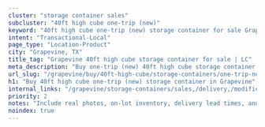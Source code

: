 ```yaml
---
cluster: "storage container sales"
subcluster: "40ft high cube one-trip (new)"
keyword: "40ft high cube one-trip (new) storage container for sale Grapevine, TX"
intent: "Transactional-Local"
page_type: "Location-Product"
city: "Grapevine, TX"
title_tag: "Grapevine 40ft high cube storage container for sale | LC"
meta_description: "Buy one-trip (new) 40ft high cube storage container sale with local delivery in Grapevine, TX. LC Container — local Since 2003. Request a fast quote today."
url_slug: "/grapevine/buy/40ft-high-cube/storage-containers/one-trip-new"
h1: "Buy 40ft high cube one-trip (new) storage container in Grapevine"
internal_links: "/grapevine/storage-containers/sales,/delivery,/modifications"
priority: 2
notes: "Include real photos, on-lot inventory, delivery lead times, and financing info."
noindex: true
---
```


<!-- TODO: Add unique city/inventory copy, images, and internal links here. -->
